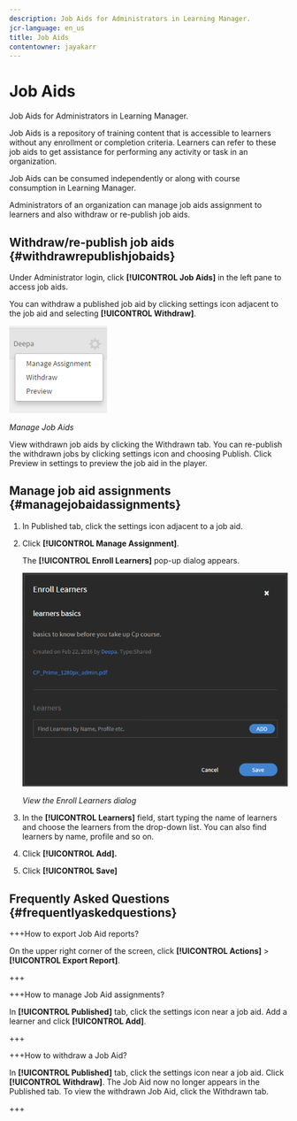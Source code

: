 ```yaml
---
description: Job Aids for Administrators in Learning Manager.
jcr-language: en_us
title: Job Aids
contentowner: jayakarr
---
```



# Job Aids

Job Aids for Administrators in Learning Manager.

Job Aids is a repository of training content that is accessible to learners without any enrollment or completion criteria. Learners can refer to these job aids to get assistance for performing any activity or task in an organization.

Job Aids can be consumed independently or along with course consumption in Learning Manager.

Administrators of an organization can manage job aids assignment to learners and also withdraw or re-publish job aids.

## Withdraw/re-publish job aids {#withdrawrepublishjobaids}

Under Administrator login, click **[!UICONTROL Job Aids]** in the left pane to access job aids.

You can withdraw a published job aid by clicking settings icon adjacent to the job aid and selecting **[!UICONTROL Withdraw]**.

![](assets/withdraw-job-aids-admin.png)

*Manage Job Aids*

View withdrawn job aids by clicking the Withdrawn tab. You can re-publish the withdrawn jobs by clicking settings icon and choosing Publish. Click Preview in settings to preview the job aid in the player.

## Manage job aid assignments {#managejobaidassignments}

1. In Published tab, click the settings icon adjacent to a job aid.   
    

1. Click **[!UICONTROL Manage Assignment]**.

   The **[!UICONTROL Enroll Learners]** pop-up dialog appears. 

   ![](assets/enroll-learners-job-aids.png)

   *View the Enroll Learners dialog*

1. In the **[!UICONTROL Learners]** field, start typing the name of learners and choose the learners from the drop-down list. You can also find learners by name, profile and so on. 
1. Click **[!UICONTROL Add].**
1. Click **[!UICONTROL Save]**

## Frequently Asked Questions {#frequentlyaskedquestions}

+++How to export Job Aid reports?

On the upper right corner of the screen, click **[!UICONTROL Actions]** > **[!UICONTROL Export Report]**.

+++

+++How to manage Job Aid assignments?

In **[!UICONTROL Published]** tab, click the settings icon near a job aid. Add a learner and click **[!UICONTROL Add]**.

+++

+++How to withdraw  a Job Aid?

In **[!UICONTROL Published]** tab, click the settings icon near a job aid. Click **[!UICONTROL Withdraw]**. The Job Aid now no longer appears in the Published tab. To view the withdrawn Job Aid, click the Withdrawn tab.

+++
